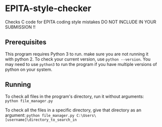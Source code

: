 # EPITA-style-checker
Checks C code for EPITA coding style mistakes
DO NOT INCLUDE IN YOUR SUBMISSION !!

## Prerequisites
This program requires Python 3 to run. make sure you are not running it with python 2.
To check your current version, use `python --version`.
You may need to use `python3` to run the program if you have multiple versions of python on your system.

## Running
To check all files in the program's directory, run it without arguments: 
```python file_manager.py```

To check all the files in a specific directory, give that directory as an argument: 
```python file_manager.py C:\Users\[username]\directory_to_search_in```
